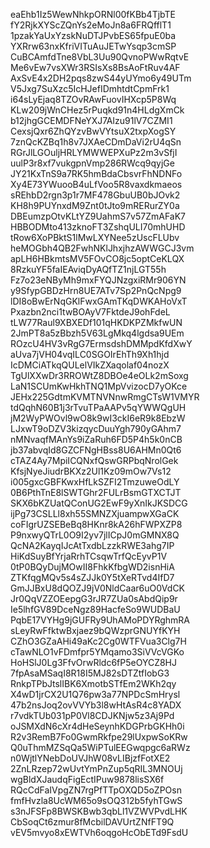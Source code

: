 eaEhb1Iz5WewNhkpORNl00fKBb4TjbTE
fY2RjkXYScZQnYs2eMoJn8a6FRQfflT1
1pzakYaUxYzskNuDTJPvbES65fpuE0ba
YXRrw63nxKfriVITuAuJETwYsqp3cmSP
CuBCAmfdTne8VbL3Uu90QvnoPWwRqtvE
Me6vEw7vsXWr3RSIsXs8BsAoFtRuv4AF
AxSvE4x2DH2pqs8zwS44yUYmo6y49UTm
V5Jxg7SuXzc5IcHJefIDmhtdtCpmFrk1
i64sLyEjaq8TZOvRAwFuovIHXcp5P8Wq
KLw209jWnCHez5rPuqkd91n4HLdgXmCk
b12jhgGCEMDFNeYXJ7AIzu91lV7CZMI1
CexsjQxr6ZhQYzvBwVYtsuX2txpXogSY
7znQcKZBq1h8v7JXAeCDmDaVi2rU4qSn
RGrJlLGOuljHRLYMWWEPXuPz2m3vSfjI
uulP3r8xf7vukgpnVmp286RWcq9qyjGe
JY21KxTnS9a7RK5hmBdaCbsvrFhNDNFo
Xy4E73YWuooB4uLfVoo5R8vaxdkmaeos
sREhbD2rgn3p1r7MF478GbuUB0bJOvk2
KH8h9PUYnxdM9Znt0tJto9mRERurZY0a
DBEumzpOtvKLtYZ9UahmS7v57ZmAFaK7
HBBODMto413zknoFT3ZshqULI70mhUHD
tRow6XoPBktS1lMwLXYNee5zUscFLUbv
heMOGbh4QB2FwhNKlJhxjhzAWWGCJ3vm
apLH6HBkmtsMV5FOvCO8jc5optCeKLQX
8RzkuYF5faIEAviqDyAQfTZ1njLGT55h
Fz7o23eNByMh9mxFYQJNzgxiRMr906YN
y9SfypGBDzHrn8UE7ATv7Sp2PnQcNpg9
lDI8oBwErNqGKlFwxGAmTKqDWKAHoVxT
Pxazbn2nci1twBOAyV7FktdeJ9ohFdeL
tLW77Raul9XBXEDf101qHKDKPZMkfwUN
2JmPT8a5zBbzh5V63LgMkq4lgdsa9UEm
ROzcU4HV3vRgG7ErmsdshDMMpdKfdXwY
aUva7jVH04vqILC0SGOIrEhTh9Xh1hjd
IcDMCiATkqQULelVIkZXaqolaf04nozX
TgUlXXwDr3RROWtZ8DBOe4eOLk2mSoxg
LaN1SCUmKwHkhTNQ1MpVvizocD7yOKce
JEHx225GdtmKVMTNVNnwRmgCTsW1VMYR
tdQqhN60B1j3rTvuTPaAAPv5qYWWQgUH
jM2WyPWOvl9wO8k9wI3ckI6eR9k8EbzW
LJxwT9oDZV3kizqycDuuYgh790yGAhm7
nMNvaqfMAnYs9iZaRuh6FD5P4h5k0nCB
jb37abvqId8GZCFNgHBss8U6AHMn0Qt6
cTAZ4Ay7MpiICQNxfQswGRPbqNrolGek
KfsjNyeJiudrBKXz2Ul1Kz09mOw7Vs12
i005gxcGBFKwxHfLkSZFI2TmzuweOdLY
0B6PthTnE8lSWTGhr2FULrBsmGTXCTJT
SKX6bKZUatQConUG2EwF9yXnIkJKSDCG
ijPg73CSLLl8xh55SMNZXjuampwXGaCK
coFIgrUZSEBeBq8HKnr8kA26hFWPXZP8
P9nxwyQTrL0O9I2yv7jlICpJ0mGMNX8Q
QcNA2KayqIJcAtTxdbLzzkRWE3ahg7IP
HiKdSuyBfYrjaRrhTCsqwTrfQcEyvP1V
0tP0BQyDujMOwII8FhkKfbgWD2isnHiA
ZTKfqgMQv5s4sZJJk0Y5tXeRTvd4IfD7
GmJJBxU8dQOZJ9jV0NldCaar6uO0VdCK
Jr0QqVZZOEepgG3rJR7ZUa0sAbdQip9r
Ie5lhfGV89DceNgz89HacfeSo9WUDBaU
PqbE17VYHg9jGUFRy9UhAMoPDYRghmRA
sLeyRwFfktwBxjaez9bQWzprGNUYfKYH
CZhO3GZaAHi49aKc2Cg0WTFVua3Clg7H
cTawNLO1vFDmfpr5YMqamo3SiVVcVGKo
HoHSlJ0Lg3FfvOrwRldc6fP5eOYCZ8HJ
7fpAsaMSaqI8R18I5MJ82sDTZtfIobG3
RnkpTPbJtslIBK6XmotbSTfEm2WKh2qy
X4wD1jrCX2U1Q76pw3a77NPDcSmHrysl
47b2nsJoq2ovVVYb3l8wHtAsR4c8YADX
r7vdkTUb031pP0Vl8CDJKNjw5z3Aj9Pd
oJSMXdN6cXr4dHeSeynhKDGPrbGKHh0i
R2v3RemB7Fo0GwmRkfpe29lUxpwSoKRw
Q0uThmMZSqQa5WiPTulEEGwqpgc6aRWz
n0WjtlYNebDoUVJhW08vLIBjzfFotXE2
2ZnLRzep72wUvtYmPnZup5qRIL3MNOUj
wgBldXJaudqFigEctIPuw9878lisSX6f
RQcCdFaIVpgZN7rgPfTTpOXQD5oZPOsn
fmfHvzla8UcWM65o9sOQ312b5fyhTGwS
s3nJFSFp8BWSKBwb3qbLl1VZWVPvdLHK
CbSoqCt6zmur8fMcbilDAVUrtZNfFT9Q
vEV5mvyo8xEWTVh6oqgoHcObETd9FsdU
